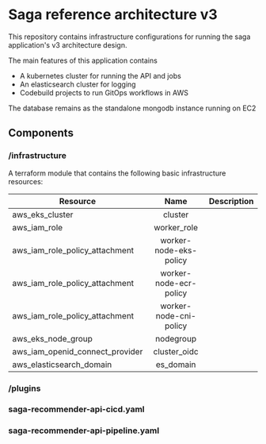 # Saga reference architecture v3

This repository contains infrastructure configurations for running the saga application's v3 architecture design.

The main features of this application contains
* A kubernetes cluster for running the API and jobs
* An elasticsearch cluster for logging
* Codebuild projects to run GitOps workflows in AWS

The database remains as the standalone mongodb instance running on EC2

## Components

### /infrastructure

A terraform module that contains the following basic infrastructure resources:

| Resource      | Name           | Description  |
| ------------- |:-------------:| :----:|
| aws_eks_cluster     | cluster | |
| aws_iam_role      | worker_role      | |
| aws_iam_role_policy_attachment | worker-node-eks-policy      | |
| aws_iam_role_policy_attachment | worker-node-ecr-policy      | |
| aws_iam_role_policy_attachment | worker-node-cni-policy      | |
| aws_eks_node_group | nodegroup     | |
| aws_iam_openid_connect_provider | cluster_oidc     | |
| aws_elasticsearch_domain | es_domain     | |

### /plugins

### saga-recommender-api-cicd.yaml

### saga-recommender-api-pipeline.yaml